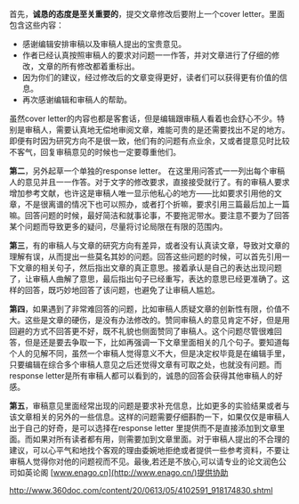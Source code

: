首先，**诚恳的态度是至关重要的**，提交文章修改后要附上一个cover letter。里面包含这些内容：

- 感谢编辑安排审稿以及审稿人提出的宝贵意见。
- 作者已经认真按照审稿人的要求对问题一一作答，并对文章进行了仔细的修改，文章的所有修改都着重标出。
- 因为你们的建议，经过修改后的文章变得更好，读者们可以获得更有价值的信息。
- 再次感谢编辑和审稿人的帮助。

虽然cover letter的内容也都是客套话，但是编辑跟审稿人看着也会舒心不少。特别是审稿人，需要认真地无偿地审阅文章，难能可贵的是还需要找出不足的地方。即便有时因为研究方向不是很一致，他们有的问题有点业余，又或者提意见时比较不客气，回复审稿意见的时候也一定要尊重他们。

**第二**，另外起草一个单独的response letter。 在这里用问答式一一列出每个审稿人的意见并且一一作答。对于文字的修改要求，直接接受就行了。有的审稿人要求增加参考文献，也许这是审稿人唯一显示他私心的地方——比如要求引用他的文章，不是很离谱的情况下也可以照办，或者打个折嘛，要求引用三篇最后加上一篇嘛。回答问题的时候，最好简洁和就事论事，不要拖泥带水。要注意不要为了回答某个问题而导致更多的疑问，尽量将讨论局限在有限的范围内。

**第三**，有的审稿人与文章的研究方向有差异，或者没有认真读文章，导致对文章的理解有误，从而提出一些莫名其妙的问题。回答这些问题的时候，可以首先引用一下文章的相关句子，然后指出文章的真正意思。接着承认是自己的表达出现问题了，让审稿人曲解了意思，最后指出句子已经重写，表达的意思已经更准确了。这样的回答，既巧妙地回答了该问题，也避免了让审稿人尴尬。

**第四**，如果遇到了非常难回答的问题，比如审稿人质疑文章的创新性有限，价值不大。这些是文章的硬伤，是没有办法修改的。赞同审稿人的意见肯定不好，但是用回避的方式不回答更不好，既不礼貌也侧面赞同了审稿人。这个问题尽管很难回答，但是还是要去争取一下，比如再强调一下文章里面相关的几个句子。要知道每个人的见解不同，虽然一个审稿人觉得意义不大，但是决定权毕竟是在编辑手里，只要编辑在综合多个审稿人意见之后还觉得文章有可取之处，也就没有问题。而response letter是所有审稿人都可以看到的，诚恳的回答会获得其他审稿人的好感。

**第五**，审稿意见里面经常出现的问题是要求补充信息，比如更多的实验结果或者与该文章相关的另外的一些信息。这样的问题需要仔细斟酌一下，如果仅仅是审稿人出于自己的好奇，是可以选择在response letter 里提供而不是直接添加到文章里面。而如果对所有读者都有用，则需要加到文章里面。对于审稿人提出的不合理的建议，可以心平气和地找个客观的理由委婉地拒绝或者提供一些参考资料，不要让审稿人觉得你对他的问题视而不见。最後,若还是不放心,可以请专业的论文润色公司如英论阁 [www.enago.cn](http://www.enago.cn/)提供协助



http://www.360doc.com/content/20/0613/05/4102591_918174830.shtml

